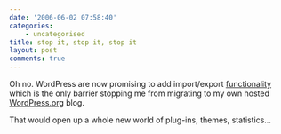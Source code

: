 ```yaml
---
date: '2006-06-02 07:58:40'
categories:
    - uncategorised
title: stop it, stop it, stop it
layout: post
comments: true
---
```


Oh no. WordPress are now promising to add import/export
[functionality](http://wordpress.com/blog/2006/06/01/livejournal-import/)
which is the only barrier stopping me from migrating to my own hosted
[WordPress.org](http://wordpress.org/hosting/) blog.

That would open up a whole new world of plug-ins, themes, statistics...
